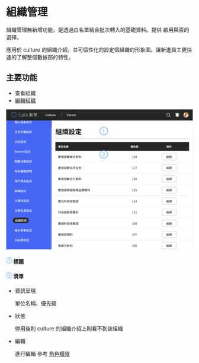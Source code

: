 # 組織管理

組織管理無新增功能，是透過白名單結合批次轉入的基礎資料。提供
啟用與否的選擇。

應用於 culture 的組織介紹，並可個性化的設定個組織的形象圖。讓新進員工更快速的了解整個數據部的特性。

## 主要功能

- 查看組織
- [編輯組織](./adddiv.md)

![](../../.gitbook/assets/組織管理.png)

#### ![編號 1](../../.gitbook/assets/1.png) 標題

#### ![編號 2](../../.gitbook/assets/2.png) 清單

- 資訊呈現

  單位名稱、優先級

- 狀態

  停用後則 culture 的組織介紹上則看不到該組織

- 編輯

  進行編輯 參考 [角色權限](./adddiv.md)
